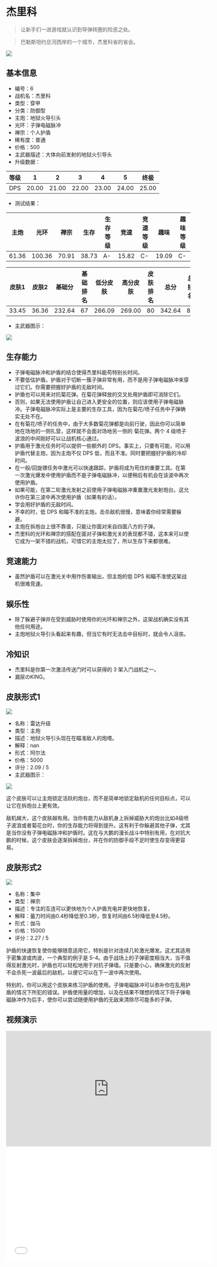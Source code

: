 # 杰里科

> 让新手们一进游戏就认识到导弹转圈的险恶之处。

> 巴勒斯坦约旦河西岸的一个城市，杰里科省的省会。

<img src="/ships/ship_6.png" style={{zoom:1}}/>

## 基本信息

- 编号：6
- 战机名：杰里科
- 类型：穿甲
- 分类：防御型
- 主炮：地狱火导引头
- 光环：子弹电磁脉冲
- 禅宗：个人护盾
- 稀有度：普通
- 价格：500
- 主武器描述：大体向前发射的地狱火引导头
- 升级数据：

| 等级 | 1 | 2 | 3 | 4 | 5 | 终极 |
|--|--|--|--|--|--|--|
| DPS | 20.00 | 21.00 | 22.00 | 23.00 | 24.00 | 25.00 |

- 测试结果：

| 主炮 | 光环 | 禅宗 | 生存 | 生存等级 | 竞速 | 竞速等级 | 趣味 | 趣味等级 |
|--|--|--|--|--|--|--|--|--|
| 61.36 | 100.36 | 70.91 | 38.73 | A- | 15.82 | C- | 19.09 | C- |

| 皮肤1 | 皮肤2 | 基础分 | 基础排名 | 低分皮肤 | 高分皮肤 | 皮肤排名 | 总分 | 总排名 |
|--|--|--|--|--|--|--|--|--|
| 33.45 | 36.36 | 232.64 | 67 | 266.09 | 269.00 | 80 | 342.64 | 81 |

- 主武器图示：

<img src="/illustration/main_6.gif" style={{zoom:1}}/>

## 生存能力

- 子弹电磁脉冲和护盾的结合使得杰里科能苟特别长时间。
- 不要低估护盾。护盾对于切断一簇子弹非常有用，而不是用子弹电磁脉冲来穿过它们。你需要把握好护盾的无敌时间。
- 护盾也可以用来对抗菊花弹。在菊花弹释放的交叉处用护盾即可消除它们。
- 否则，如果无法使用护盾让自己进入更安全的位置，则应该使用子弹电磁脉冲。子弹电磁脉冲实际上是主要的生存工具，因为在菊花/喷子任务中子弹确实无处不在。
- 在有菊花/喷子的任务中，由于大多数菊花弹都是向前行驶，因此你可以简单地在场地的一侧扎营，这样就不会面对场地另一侧的 菊花弹。两个 4 级喷子波浪的中间刚好可以让战机核心通过。
- 护盾用于激光任务时可以提供一些额外的 DPS。事实上，只要有可能，可以用护盾代替主炮，因为主炮不仅 DPS 低，而且不准。同时要把握好护盾的冷却时间。
- 在一般/回旋镖任务中激光可以快速跟踪，护盾将成为苟住的重要工具。在第一次激光爆发中使用护盾而不是子弹电磁脉冲，以便稍后有机会在该波中再次使用护盾。
- 如果可能，在第二轮激光发射之前使用子弹电磁脉冲重置激光发射炮台。这允许你在第三波中再次使用护盾（如果有的话）。
- 学会用好护盾的无敌时间。
- 不幸的时，低 DPS 和瞄不准的主炮，击杀敌机很慢，意味着你经常需要躲避。
- 主炮在拆炮台上很不靠谱，只能让你面对来自四面八方的子弹。
- 杰里科的光环和禅宗的搭配在面对子弹和激光关的表现都不错，这本来可以使它成为一架不错的战机，可惜它的主炮太拉了，所以生存下来都很难。

## 竞速能力

- 虽然护盾可以在激光关中用作伤害输出，但主炮的低 DPS 和瞄不准使这架战机很难竞速。

## 娱乐性

- 除了躲避子弹并在受到威胁时使用你的光环和禅宗之外，这架战机确实没有其他任何用途。
- 主炮地狱火导引头看起来有趣，但当它有时无法击中目标时，就会令人沮丧。

## 冷知识

- 杰里科是你第一次激活传送门时可以获得的 3 架入门战机之一。
- 漏尿のKING。

## 皮肤形式1

<img src="/ships/ship_6_apex_1.png" style={{zoom:1}}/>

- 名称：雷达升级
- 类型：主炮
- 描述：地狱火导引头现在在瞄准敌人的炮塔。
- 解释：nan
- 形式：阿尔法
- 价格：5000
- 评分：2.09 / 5
- 主武器图示：

<img src="/illustration/main_6_alpha.gif" style={{zoom:1}}/>

这个皮肤可以让主炮锁定活跃的炮台，而不是简单地锁定敌机的任何目标点，可以让它在拆炮台上更有效。

敌机越大，这个皮肤越有用。当你有能力从敌机身上拆掉威胁大的炮台比如4级喷子波浪或者菊花台时，你的生存能力将得到提升。这有利于你躲避其他子弹，尤其是当你没有子弹电磁脉冲和护盾时。这在与大鹏的漫长战斗中特别有用，在对抗大鹏的时候，这个皮肤会逐渐拆掉炮台，并在你的防御手段不足时使生存变得更容易。

## 皮肤形式2

<img src="/ships/ship_6_apex_2.png" style={{zoom:1}}/>

- 名称：集中
- 类型：禅宗
- 描述：专注的互连可以更快地为个人护盾充电并更快地恢复。
- 解释：蓄力时间由0.4秒降低至0.3秒，恢复时间由6.5秒降低至4.5秒。
- 形式：伽马
- 价格：15000
- 评分：2.27 / 5

护盾的快速恢复使你能够随意适用它，特别是针对连续几轮激光爆发。这尤其适用于密集波或肉波，一个典型的例子是 5-4。由于战场上的子弹密度相当大，当不值得反射激光时，护盾也可以轻松地用于对抗子弹墙。只是要小心，确保激光的反射不会杀死一波最后的敌机，以便它可以在下一波中再次使用。

特别的，你可以用这个皮肤来练习护盾的使用。子弹电磁脉冲可以弥补你在乱用护盾的情况下所犯的错误。护盾使用量的增加，以及在结果不理想的情况下将子弹电磁脉冲作为后手，使你可以尝试随便用护盾的无敌来清除尽可能多的子弹。

## 视频演示

<iframe width="560" height="315" src="https://www.youtube.com/embed/XR2b3e1RxOw?si=vusw3vkFg3HNQRon" title="YouTube video player" frameborder="0" allow="accelerometer; autoplay; clipboard-write; encrypted-media; gyroscope; picture-in-picture; web-share" referrerpolicy="strict-origin-when-cross-origin" allowfullscreen></iframe>

<br/>

<iframe width="560" height="315" src="//player.bilibili.com/player.html?aid=263322157&bvid=BV1te411N7kM&cid=910262418&p=1&autoplay=false" scrolling="no" border="0" frameborder="no" allow="accelerometer; autoplay; clipboard-write; encrypted-media; gyroscope; picture-in-picture; web-share" framespacing="0" allowfullscreen="true"> </iframe>